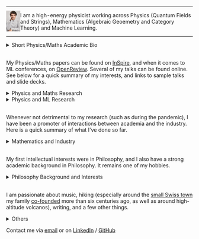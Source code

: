 <!-- Redirected from A Website Builder -->

<table style="border: none; border-collapse: collapse;">
  <tr>
    <td style="border: none ; padding: 0;">
      <img  src = "./images/DSC8599.jpg" alt="My Image" width="100">
    </td>
    <td style="border: none; padding: 0;">
     <p>I am a high-energy physicist working across Physics (Quantum Fields and Strings), Mathematics (Algebraic Geoemetry and Category Theory) and Machine Learning.</p>
    </td>
  </tr>
</table>
 

<details>
<summary>Short Physics/Maths Academic Bio </summary>
  
<p style="font-size:14px;">
<br>
  
I studied at the University of Zurich/ETHZ (Swiss Federal Institute of Technology), and completed a PhD/DPhil at the Mathematical Institute of the University of Oxford. My MSc advisor was Niklas Beisert, my DPhil supervisor Lionel Mason. I have been affiliated with the Perimeter Institute, Durham University, the University of Edinburgh, DESY Hamburg. I am currently visiting the University of Cambridge.

  
</p>

</details>

<br>

My Physics/Maths papers can be found on [InSpire](https://inspirehep.net/authors/1712079), and when it comes to ML conferences, on [OpenReview](https://openreview.net/profile?id=~Andrea_E._V._Ferrari1). Several of my talks can be found online. See below for a quick summary of my interests, and links to sample talks and slide decks.


<details>
<summary>Physics and Maths Research</summary>


<p style="font-size:14px;">
<br>
  
Broadly speaking, I have been pioneering the following research directions:
</p>

<ul style="font-size:14px;">
<li> 
    Describe observables of 3d SUSY gauge theories exploting the geometry of vortex and quasi-map moduli spaces. 
    <a href="https://pirsa.org/19030107" target="_blank">Sample talk at PI</a> and 
    <a href="./talks/Geom_Indices.pdf" target="_blank">sample slide deck</a>.
</li>
<li>
    Understand 2d chiral CFTs (VOAs) that arise at the boundary of tolopogically twisted 3d QFTs in terms of the vacuum geometry of the 3d theory.
    <a href="https://scgp.stonybrook.edu/video_portal/video.php?id=6991" target="_blank">Sample talk at the Simons Center</a> and 
    <a href="./talks/Hyper_VOAs.pdf" target="_blank">sample slide deck</a>.</li>
<li> 
    Understand generalised symmetries in QFT in terms of higher representation theory, opening up the understanding of their representations.
    <a href="https://www.youtube.com/watch?v=vwkouB69R-M" target="_blank">Sample talk at Oxford</a> and 
    <a href="./talks/GenSym_HigherGauge.pdf" target="_blank">sample slide deck</a>. 
</li>
<li> 
  Understand the relation between moduli spaces of Berry connections of QFTs/periodic monopoles and generalised cohomology.
  <a href="https://www.youtube.com/watch?v=vwkouB69R-M" target="_blank">Sample talk at ICTP</a> and 
  <a href="./talks/Berry_GenCoh.pdf" target="_blank">sample slide deck</a>. 
</li>
</ul>

<p style="font-size:14px;"> 
I am currently working on the following:
</p>
<ul style="font-size:14px;">
<li> Exploit chiralisation techniques to describe geometrically spaces of conformal blocks of chiral CFTs. </li>
<li> Exploit chiralisation techniques to understand AdS/CFT holography at minimal string tension. </li>
<li> Understand more thoroughly the deep relationship between Berry phases and generalised cohomology. </li> 
<li> Exploit higher geometry to understand generalised symmetries and their representations.  </li>
</ul>



</details>


<details>
<summary>Physics and ML Research </summary>
  
<p style="font-size:14px;">
<br>


One of the most important tasks in Machine Learning applied to Physics is to fit parameters in a Hamiltonian such that obsreved data is reproduced. However, can one learn not only a Hamiltonian, but also features such as the structure of the space the system is defined on, and the observables that are producing certain correlation functions? 

<br>
  
These questions are fundamental if one wants to automatically discover dualities. I am currently pioneering such approaches. See this <a href="https://icml.cc/virtual/2025/poster/44740" target="_blank">ICML25</a> paper for some first results.
  
</p>

</details>

<br>

Whenever not detrimental to my research (such as during the pandemic), I have been a promoter of interactions between academia and the industry. Here is a quick summary of what I've done so far.

<details>
<summary>Mathematics and Industry</summary>

<p style="font-size:14px;">
<br>
  
Over the years, I have used maths and ML competences to do work on and advise on risk management, megaproject management, and as I come from a family of builders, construction more generally. Contact me if you'd like to hear more.
  
</p>

</details>

<br>

My first intellectual interests were in Philosophy, and I also have a strong academic background in Philosophy. It remains one of my hobbies.



<details>
<summary>Philosophy Background and Interests</summary>

<p style="font-size:14px;">
<br>

I have been passionate about Philosophy, both continental and analytic. I did some Philosophy in my undergrad and completed with distinction an MSt in Philosophy of Physics at the University of Oxford. I wrote essays on epistemology, philosophy of science, and philosophy of physics. I enjoy thinking about how the foundations of mathematics and geometry impact the construction of physical theories. If you are at all curious about this, feel free to contact me.


</p>

</details>

<br>

I am passionate about music, hiking (especially around the <a href="https://en.wikipedia.org/wiki/Lodrino,_Ticino" target="_blank">small Swiss town</a> my family <a href="https://www.patriziatolodrino.ch" target="_blank">co-founded</a> more than six centuries ago, as well as around high-altitude volcanos), writing, and a few other things.

<details>


<summary>Others </summary>

<p style="font-size:14px;">
<br>

I am trying to build a generative model that composes fugues. If you are interested in contribute, contact me.

</p>

</details>

Contact me via [email](mailto:andrea.e.v.ferrari@gmail.com) or on [LinkedIn](https://www.linkedin.com/in/andreaevferrari/) / [GitHub](https://github.com/andreaevferrari) 
